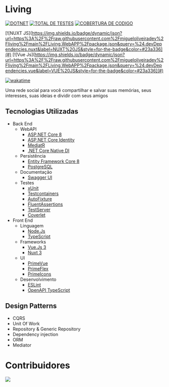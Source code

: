 # Living
[![DOTNET](https://img.shields.io/badge/dynamic/xml?url=https://raw.githubusercontent.com/migueloliveiradev/living/main/Living.WebAPI/Living.WebAPI.csproj&query=//Project/PropertyGroup/TargetFramework&style=for-the-badge&label=DOTNET%20VERSION)](#)
[![TOTAL DE TESTES](https://img.shields.io/badge/dynamic/json?url=https://raw.githubusercontent.com/migueloliveiradev/living/badges/badges.json&query=%24.testsTotal&label=TOTAL%20DE%20TESTES&style=for-the-badge)](#)
[![COBERTURA DE CODIGO](https://img.shields.io/badge/dynamic/json?url=https://raw.githubusercontent.com/migueloliveiradev/living/badges/badges.json&query=%24.coverageLines&label=COBERTURA%20DE%20CODIGO%20%25&style=for-the-badge)](#)

[![NUXT JS](https://img.shields.io/badge/dynamic/json?url=https%3A%2F%2Fraw.githubusercontent.com%2Fmigueloliveiradev%2Fliving%2Fmain%2FLiving.WebAPP%2Fpackage.json&query=%24.devDependencies.nuxt&label=NUXT%20JS&style=for-the-badge&color=#23a336](#)
[![Vue Js](https://img.shields.io/badge/dynamic/json?url=https%3A%2F%2Fraw.githubusercontent.com%2Fmigueloliveiradev%2Fliving%2Fmain%2FLiving.WebAPP%2Fpackage.json&query=%24.devDependencies.vue&label=VUE%20JS&style=for-the-badge&color=#23a336](#)



[![wakatime](https://wakatime.com/badge/user/4ea4d323-1f7a-46e1-a08e-2080b1b95450/project/2d30b516-80de-4f2a-9840-412dc68667ac.svg?style=for-the-badge)](https://wakatime.com/@eimigueloliveir)

Uma rede social para você compartilhar e salvar suas memórias, seus interesses, suas ideias e dividir com seus amigos

## Tecnologias Utilizadas 
- Back End
  - WebAPI
    - [ASP.NET Core 8](https://learn.microsoft.com/pt-br/aspnet/core/)
    - [ASP.NET Core Identity](https://learn.microsoft.com/pt-br/aspnet/core/security/authentication/identity)
    - [MediatR](https://github.com/jbogard/MediatR)
    - [.NET Core Native DI](https://learn.microsoft.com/en-us/dotnet/core/extensions/dependency-injection)
  - Persistência
    - [Entity Framework Core 8](https://learn.microsoft.com/pt-br/ef/core/)
    - [PostgreSQL](https://www.postgresql.org/)
  - Documentação
    - [Swagger UI](https://github.com/domaindrivendev/Swashbuckle.AspNetCore)
  - Testes
    - [xUnit](https://learn.microsoft.com/pt-br/dotnet/core/testing/unit-testing-with-dotnet-test)
    - [Testcontainers](https://testcontainers.com/)
    - [AutoFixture](https://github.com/AutoFixture/AutoFixture/)
    - [FluentAssertions](https://github.com/fluentassertions/fluentassertions/)
    - [TestServer](https://learn.microsoft.com/en-us/aspnet/core/test/integration-tests?view=aspnetcore-8.0)
    - [Coverlet](https://github.com/coverlet-coverage/coverlet)
- Front End
  - Linguagem
    - [Node.Js](https://nodejs.org/pt)
    - [TypeScript](https://www.typescriptlang.org/)
  - Frameworks
    - [Vue.Js 3](https://vuejs.org/)
    - [Nuxt 3](https://nuxt.com/)
  - UI
    - [PrimeVue](https://primevue.org/)
    - [PrimeFlex](https://primeflex.org/)
    - [PrimeIcons](https://primevue.org/icons)
  - Desenvolvimento
    - [ESLint](https://eslint.nuxt.com/)
    - [OpenAPI TypeScript](https://openapi-ts.dev/)

## Design Patterns
  - CQRS
  - Unit Of Work
  - Repository & Generic Repository
  - Dependency injection
  - ORM
  - Mediator

# Contribuidores 
<a href="https://github.com/eimigueloliveir/living/graphs/contributors">
  <img src="https://contrib.rocks/image?repo=eimigueloliveir/living" />
</a>
